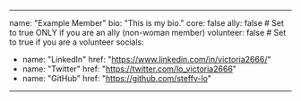 <!-- This is a sample file to guide new members on how to add themselves to the community page. -->
<!-- After you've edited this file with your details, please DELETE these TWO lines of comments (including the first < and last >), before you commit your changes. -->
---
name: "Example Member"
bio: "This is my bio."
core: false
ally: false          # Set to true ONLY if you are an ally (non-woman member)
volunteer: false     # Set to true if you are a volunteer
socials:
  - name: "LinkedIn"
    href: "https://www.linkedin.com/in/victoria2666/"
  - name: "Twitter"
    href: "https://twitter.com/lo_victoria2666"
  - name: "GitHub"
    href: "https://github.com/steffy-lo"
---
